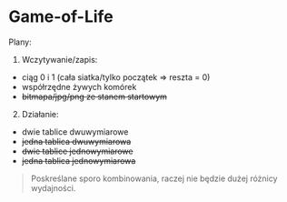 # Game-of-Life

Plany:
1. Wczytywanie/zapis:
  * ciąg 0 i 1 (cała siatka/tylko początek => reszta = 0)
  * współrzędne żywych komórek
  * ~~bitmapa/jpg/png ze stanem startowym~~
2. Działanie:
  * dwie tablice dwuwymiarowe
  * ~~jedna tablica dwuwymiarowa~~
  * ~~dwie tablice jednowymiarowe~~
  * ~~jedna tablica jednowymiarowa~~

> Poskreślane sporo kombinowania, raczej nie będzie dużej różnicy wydajności.